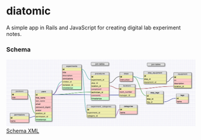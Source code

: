 # diatomic
A simple app in Rails and JavaScript for creating digital lab experiment notes.

### Schema
![Database schema](diatomic_schema.jpg)
[Schema XML](db_schema.xml)
